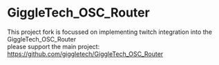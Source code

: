 # GiggleTech_OSC_Router 

This project fork is focussed on implementing twitch integration into the GiggleTech_OSC_Router  
please support the main project: https://github.com/giggletech/GiggleTech_OSC_Router